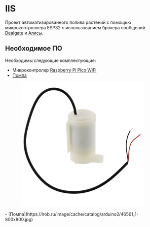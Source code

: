 # IIS
Проект автоматизированного полива растений с помощью микроконтроллера ESP32 с использованием брокера сообщений [Dealgate](https://dealgate.ru/) и [Алисы](https://yandex.ru/alice).

## Необходимое ПО

Необходимы следующие комплектующие:

- Микроконтролер [Raspberry Pi Pico WiFi](https://aliexpress.ru/item/1005002312427284.html?sku_id=12000029980957099&spm=.search_results.0.1ba7654dxgWAPP)
-  [Помпа](https://lrob.ru/image/cache/catalog/arduino2/46561_1-800x800.jpg)
<p align="center">
 <img width="400px" src="/Image/pompa.jpg" alt="qr"/>
</p>
-  [Помпа](https://lrob.ru/image/cache/catalog/arduino2/46561_1-800x800.jpg)

